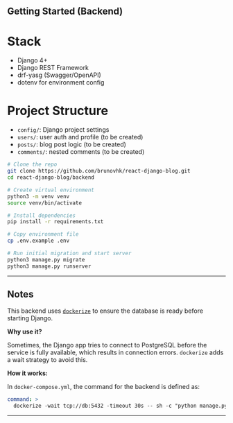 ## Getting Started (Backend)

# Stack
- Django 4+
- Django REST Framework
- drf-yasg (Swagger/OpenAPI)
- dotenv for environment config

# Project Structure
- `config/`: Django project settings
- `users/`: user auth and profile (to be created)
- `posts/`: blog post logic (to be created)
- `comments/`: nested comments (to be created)

```bash
# Clone the repo
git clone https://github.com/brunovhk/react-django-blog.git
cd react-django-blog/backend

# Create virtual environment
python3 -m venv venv
source venv/bin/activate

# Install dependencies
pip install -r requirements.txt

# Copy environment file
cp .env.example .env

# Run initial migration and start server
python3 manage.py migrate
python3 manage.py runserver
```

---

## Notes

This backend uses [`dockerize`](https://github.com/jwilder/dockerize) to ensure the database is ready before starting Django.

**Why use it?**

Sometimes, the Django app tries to connect to PostgreSQL before the service is fully available, which results in connection errors. `dockerize` adds a wait strategy to avoid this.

**How it works:**

In `docker-compose.yml`, the command for the backend is defined as:

```yaml
command: >
  dockerize -wait tcp://db:5432 -timeout 30s -- sh -c "python manage.py migrate && python manage.py runserver 0.0.0.0:8000"
```
---
